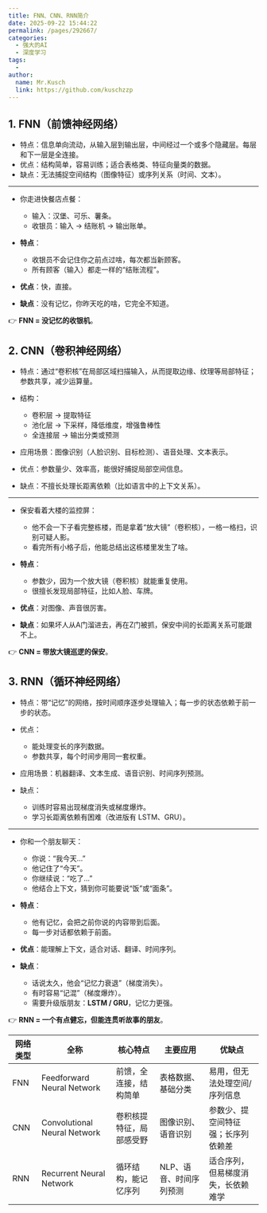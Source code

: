 ```yaml
---
title: FNN、CNN、RNN简介
date: 2025-09-22 15:44:22
permalink: /pages/292667/
categories:
  - 强大的AI
  - 深度学习
tags:
  - 
author: 
  name: Mr.Kusch
  link: https://github.com/kuschzzp
---
```


## 1. FNN（前馈神经网络）

* 特点：信息单向流动，从输入层到输出层，中间经过一个或多个隐藏层。每层和下一层是全连接。
* 优点：结构简单，容易训练；适合表格类、特征向量类的数据。
* 缺点：无法捕捉空间结构（图像特征）或序列关系（时间、文本）。

--- 

* 你走进快餐店点餐：

    * 输入：汉堡、可乐、薯条。
    * 收银员：输入 → 结账机 → 输出账单。
* **特点**：

    * 收银员不会记住你之前点过啥，每次都当新顾客。
    * 所有顾客（输入）都走一样的“结账流程”。
* **优点**：快，直接。
* **缺点**：没有记忆，你昨天吃的啥，它完全不知道。

👉 **FNN = 没记忆的收银机**。


## 2. CNN（卷积神经网络）

* 特点：通过“卷积核”在局部区域扫描输入，从而提取边缘、纹理等局部特征；参数共享，减少运算量。
* 结构：

    * 卷积层 → 提取特征
    * 池化层 → 下采样，降低维度，增强鲁棒性
    * 全连接层 → 输出分类或预测
* 应用场景：图像识别（人脸识别、目标检测）、语音处理、文本表示。
* 优点：参数量少、效率高，能很好捕捉局部空间信息。
* 缺点：不擅长处理长距离依赖（比如语言中的上下文关系）。

--- 

* 保安看着大楼的监控屏：

    * 他不会一下子看完整栋楼，而是拿着“放大镜”（卷积核），一格一格扫，识别可疑人影。
    * 看完所有小格子后，他能总结出这栋楼里发生了啥。
* **特点**：

    * 参数少，因为一个放大镜（卷积核）就能重复使用。
    * 很擅长发现局部特征，比如人脸、车牌。
* **优点**：对图像、声音很厉害。
* **缺点**：如果坏人从A门溜进去，再在Z门被抓，保安中间的长距离关系可能跟不上。

👉 **CNN = 带放大镜巡逻的保安**。

## 3. RNN（循环神经网络）

* 特点：带“记忆”的网络，按时间顺序逐步处理输入；每一步的状态依赖于前一步的状态。
* 优点：

    * 能处理变长的序列数据。
    * 参数共享，每个时间步用同一套权重。
* 应用场景：机器翻译、文本生成、语音识别、时间序列预测。
* 缺点：

    * 训练时容易出现梯度消失或梯度爆炸。
    * 学习长距离依赖有困难（改进版有 LSTM、GRU）。

---

* 你和一个朋友聊天：

    * 你说：“我今天…”
    * 他记住了“今天”。
    * 你继续说：“吃了…”
    * 他结合上下文，猜到你可能要说“饭”或“面条”。
* **特点**：

    * 他有记忆，会把之前你说的内容带到后面。
    * 每一步对话都依赖于前面。
* **优点**：能理解上下文，适合对话、翻译、时间序列。
* **缺点**：

    * 话说太久，他会“记忆力衰退”（梯度消失）。
    * 有时容易“记混”（梯度爆炸）。
    * 需要升级版朋友：**LSTM / GRU**，记忆力更强。

👉 **RNN = 一个有点健忘，但能连贯听故事的朋友**。


| 网络类型    | 全称                           | 核心特点         | 主要应用          | 优缺点               |
| ------- | ---------------------------- | ------------ | ------------- | ----------------- |
| FNN | Feedforward Neural Network   | 前馈，全连接，结构简单  | 表格数据、基础分类     | 易用，但无法处理空间/序列信息   |
| CNN | Convolutional Neural Network | 卷积核提特征，局部感受野 | 图像识别、语音识别     | 参数少、提空间特征强；长序列依赖差 |
| RNN | Recurrent Neural Network     | 循环结构，能记忆序列   | NLP、语音、时间序列预测 | 适合序列，但易梯度消失，长依赖难学 |
